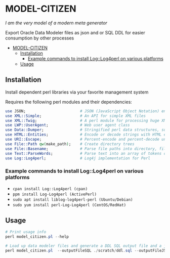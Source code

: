 # MODEL-CITIZEN

_I am the very model of a modern meta generator_

Export Oracle Data Modeler files as json and or SQL DDL for easier consumption by other processes 

- [MODEL-CITIZEN](#model-citizen)
  - [Installation](#installation)
    - [Example commands to install Log::Log4perl on various platforms](#example-commands-to-install-loglog4perl-on-various-platforms)
  - [Usage](#usage)


## Installation

Install dependent perl libraries via your favorite management system

Requires the following perl modules and their dependencies:

```perl
use JSON;                        # JSON (JavaScript Object Notation) encoder/decoder
use XML::Simple;                 # An API for simple XML files
use XML::Twig;                   # A perl module for processing huge XML documents in tree mode
use LWP::UserAgent;              # Web user agent class
use Data::Dumper;                # Stringified perl data structures, suitable for both printing and eval
use HTML::Entities;              # Encode or decode strings with HTML entities
use URI::Escape;                 # Percent-encode and percent-decode unsafe characters
use File::Path qw(make_path);    # Create directory trees
use File::Basename;              # Parse file paths into directory, filename and suffix
use Text::ParseWords;            # Parse text into an array of tokens or array of arrays
use Log::Log4perl;               # Log4j implementation for Perl
```

### Example commands to install Log::Log4perl on various platforms
- `cpan install Log::Log4perl (cpan)`
- `ppm install Log-Log4perl (ActivePerl)`
- `sudo apt install liblog-log4perl-perl (Ubuntu/Debian)`
- `sudo yum install perl-Log-Log4perl (CentOS/RedHat)`

## Usage

```powershell
# Print usage info
perl model_citizen.pl --help

```


```powershell
# Load up data modeler files and generate a DDL SQL output file and a json output file
perl model_citizen.pl  --outputFileSQL ./scratch/ddl.sql --outputFileJSON ./scratch/model.json --modelFilepath C:\git\datamodels\MY_AWESOME_DATA_MODEL\

```

